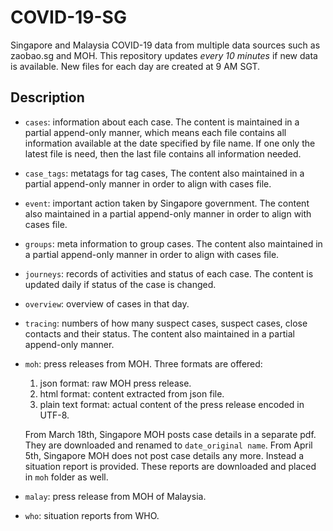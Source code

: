 # COVID-19-SG

Singapore and Malaysia COVID-19 data from multiple data sources such as zaobao.sg and MOH. This repository updates *every 10 minutes* if new data is available. New files for each day are created at 9 AM SGT.


## Description

- `cases`: information about each case. The content is maintained in a partial append-only manner, which means each file contains all information available at the date specified by file name. If one only the latest file is need, then the last file contains all information needed.
- `case_tags`: metatags for tag cases, The content also maintained in a partial append-only manner in order to align with cases file.
- `event`: important action taken by Singapore government. The content also maintained in a partial append-only manner in order to align with cases file.
- `groups`: meta information to group cases. The content also maintained in a partial append-only manner in order to align with cases file.
- `journeys`: records of activities and status of each case. The content is updated daily if status of the case is changed.
- `overview`: overview of cases in that day.
- `tracing`: numbers of how many suspect cases, suspect cases, close contacts and their status. The content also maintained in a partial append-only manner.
- `moh`: press releases from MOH. Three formats are offered:
  1. json format: raw MOH press release.
  2. html format: content extracted from json file.
  3. plain text format: actual content of the press release encoded in UTF-8.

  From March 18th, Singapore MOH posts case details in a separate pdf. They are downloaded and renamed to `date_original name`.
  From April 5th, Singapore MOH does not post case details any more. Instead a situation report is provided. These reports are downloaded and placed in `moh` folder as well.
- `malay`: press release from MOH of Malaysia.
- `who`: situation reports from WHO.


